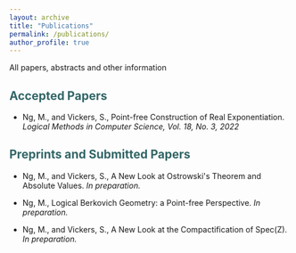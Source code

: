 ```yaml
---
layout: archive
title: "Publications"
permalink: /publications/
author_profile: true
---
```


All papers, abstracts and other information
<section>
<h2 id="htt"><font color="#336666"> Accepted Papers </font></h2> 
<ul>
  <li> Ng, M., and Vickers, S., Point-free Construction of Real Exponentiation. <i>Logical Methods in Computer Science, Vol. 18, No. 3, 2022</i></li></ul>
</section>

<section>
<h2 id="htt"><font color="#336666"> Preprints and Submitted Papers </font></h2> 
  <ul><li> Ng, M., and Vickers, S., A New Look at Ostrowski's Theorem and Absolute Values.<i> In preparation.</i> </li></ul>
  <ul><li> Ng, M., Logical Berkovich Geometry: a Point-free Perspective.<i> In preparation.</i> </li></ul>
    <ul><li> Ng, M., and Vickers, S., A New Look at the Compactification of Spec(Z).<i> In preparation.</i> </li></ul>
</section>
